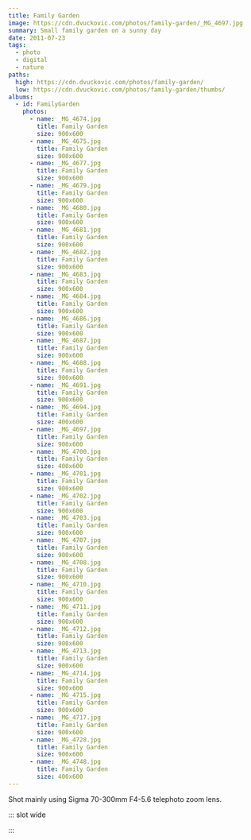 ```yaml
---
title: Family Garden
image: https://cdn.dvuckovic.com/photos/family-garden/_MG_4697.jpg
summary: Small family garden on a sunny day
date: 2011-07-23
tags:
  - photo
  - digital
  - nature
paths:
  high: https://cdn.dvuckovic.com/photos/family-garden/
  low: https://cdn.dvuckovic.com/photos/family-garden/thumbs/
albums:
  - id: FamilyGarden
    photos:
      - name: _MG_4674.jpg
        title: Family Garden
        size: 900x600
      - name: _MG_4675.jpg
        title: Family Garden
        size: 900x600
      - name: _MG_4677.jpg
        title: Family Garden
        size: 900x600
      - name: _MG_4679.jpg
        title: Family Garden
        size: 900x600
      - name: _MG_4680.jpg
        title: Family Garden
        size: 900x600
      - name: _MG_4681.jpg
        title: Family Garden
        size: 900x600
      - name: _MG_4682.jpg
        title: Family Garden
        size: 900x600
      - name: _MG_4683.jpg
        title: Family Garden
        size: 900x600
      - name: _MG_4684.jpg
        title: Family Garden
        size: 900x600
      - name: _MG_4686.jpg
        title: Family Garden
        size: 900x600
      - name: _MG_4687.jpg
        title: Family Garden
        size: 900x600
      - name: _MG_4688.jpg
        title: Family Garden
        size: 900x600
      - name: _MG_4691.jpg
        title: Family Garden
        size: 900x600
      - name: _MG_4694.jpg
        title: Family Garden
        size: 400x600
      - name: _MG_4697.jpg
        title: Family Garden
        size: 900x600
      - name: _MG_4700.jpg
        title: Family Garden
        size: 400x600
      - name: _MG_4701.jpg
        title: Family Garden
        size: 900x600
      - name: _MG_4702.jpg
        title: Family Garden
        size: 900x600
      - name: _MG_4703.jpg
        title: Family Garden
        size: 900x600
      - name: _MG_4707.jpg
        title: Family Garden
        size: 900x600
      - name: _MG_4708.jpg
        title: Family Garden
        size: 900x600
      - name: _MG_4710.jpg
        title: Family Garden
        size: 900x600
      - name: _MG_4711.jpg
        title: Family Garden
        size: 900x600
      - name: _MG_4712.jpg
        title: Family Garden
        size: 900x600
      - name: _MG_4713.jpg
        title: Family Garden
        size: 900x600
      - name: _MG_4714.jpg
        title: Family Garden
        size: 900x600
      - name: _MG_4715.jpg
        title: Family Garden
        size: 900x600
      - name: _MG_4717.jpg
        title: Family Garden
        size: 900x600
      - name: _MG_4728.jpg
        title: Family Garden
        size: 900x600
      - name: _MG_4748.jpg
        title: Family Garden
        size: 400x600
---
```


Shot mainly using Sigma 70-300mm F4-5.6 telephoto zoom lens.

::: slot wide

<PhotoAlbum id="FamilyGarden" />

:::
